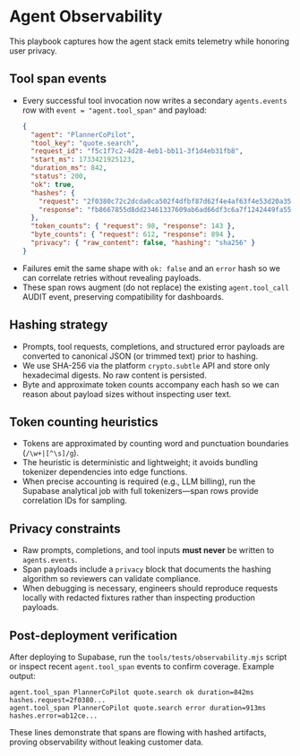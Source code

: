 # Agent Observability

This playbook captures how the agent stack emits telemetry while honoring user privacy.

## Tool span events

* Every successful tool invocation now writes a secondary `agents.events` row with `event = "agent.tool_span"` and payload:
  ```json
  {
    "agent": "PlannerCoPilot",
    "tool_key": "quote.search",
    "request_id": "f5c1f7c2-4d28-4eb1-bb11-3f1d4eb31fb8",
    "start_ms": 1733421925123,
    "duration_ms": 842,
    "status": 200,
    "ok": true,
    "hashes": {
      "request": "2f0380c72c2dcda0ca502f4dfbf87d62f4e4af63f4e53d20a35978d9cf0ba80c",
      "response": "fb8667855d8dd23461337609ab6ad66df3c6a7f1242449fa555c0f5e6d926121"
    },
    "token_counts": { "request": 98, "response": 143 },
    "byte_counts": { "request": 612, "response": 894 },
    "privacy": { "raw_content": false, "hashing": "sha256" }
  }
  ```
* Failures emit the same shape with `ok: false` and an `error` hash so we can correlate retries without revealing payloads.
* These span rows augment (do not replace) the existing `agent.tool_call` AUDIT event, preserving compatibility for dashboards.

## Hashing strategy

* Prompts, tool requests, completions, and structured error payloads are converted to canonical JSON (or trimmed text) prior to hashing.
* We use SHA-256 via the platform `crypto.subtle` API and store only hexadecimal digests. No raw content is persisted.
* Byte and approximate token counts accompany each hash so we can reason about payload sizes without inspecting user text.

## Token counting heuristics

* Tokens are approximated by counting word and punctuation boundaries (`/\w+|[^\s]/g`).
* The heuristic is deterministic and lightweight; it avoids bundling tokenizer dependencies into edge functions.
* When precise accounting is required (e.g., LLM billing), run the Supabase analytical job with full tokenizers—span rows provide correlation IDs for sampling.

## Privacy constraints

* Raw prompts, completions, and tool inputs **must never** be written to `agents.events`.
* Span payloads include a `privacy` block that documents the hashing algorithm so reviewers can validate compliance.
* When debugging is necessary, engineers should reproduce requests locally with redacted fixtures rather than inspecting production payloads.

## Post-deployment verification

After deploying to Supabase, run the `tools/tests/observability.mjs` script or inspect recent `agent.tool_span` events to confirm coverage. Example output:

```
agent.tool_span PlannerCoPilot quote.search ok duration=842ms hashes.request=2f0380...
agent.tool_span PlannerCoPilot quote.search error duration=913ms hashes.error=ab12ce...
```

These lines demonstrate that spans are flowing with hashed artifacts, proving observability without leaking customer data.
